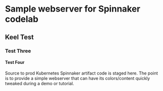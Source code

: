 # Sample webserver for Spinnaker codelab
## Keel Test
### Test Three
#### Test Four

Source to prod Kubernetes Spinnaker artifact code is staged here. The point is to provide a simple webserver that can have its colors/content quickly tweaked during a demo or tutorial.
